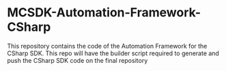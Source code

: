 # MCSDK-Automation-Framework-CSharp
This repository contains the code of the Automation Framework for the CSharp SDK. This repo will have the builder script required to generate and push the CSharp SDK code on the final repository
